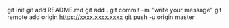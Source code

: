git init
git add README.md 
git add .
git commit -m "write your message"
git remote add origin https://xxxx.xxxx.xxxx
git push -u origin master